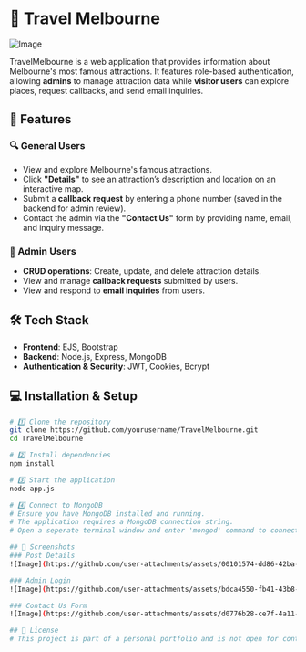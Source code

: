 # 🚀 Travel Melbourne

![Image](https://github.com/user-attachments/assets/a3c34197-9dc8-4ae8-aa12-91cb9812cae1)

TravelMelbourne is a web application that provides information about Melbourne's most famous attractions. It features role-based authentication, allowing **admins** to manage attraction data while **visitor users** can explore places, request callbacks, and send email inquiries.

## 🚀 Features

### 🔍 General Users
- View and explore Melbourne's famous attractions.
- Click **"Details"** to see an attraction’s description and location on an interactive map.
- Submit a **callback request** by entering a phone number (saved in the backend for admin review).
- Contact the admin via the **"Contact Us"** form by providing name, email, and inquiry message.

### 🔑 Admin Users
- **CRUD operations**: Create, update, and delete attraction details.
- View and manage **callback requests** submitted by users.
- View and respond to **email inquiries** from users.

## 🛠 Tech Stack

- **Frontend**: EJS, Bootstrap
- **Backend**: Node.js, Express, MongoDB
- **Authentication & Security**: JWT, Cookies, Bcrypt

## 💻 Installation & Setup

```sh
# 1️⃣ Clone the repository
git clone https://github.com/yourusername/TravelMelbourne.git
cd TravelMelbourne

# 2️⃣ Install dependencies
npm install

# 3️⃣ Start the application
node app.js

# 4️⃣ Connect to MongoDB
# Ensure you have MongoDB installed and running.
# The application requires a MongoDB connection string.
# Open a seperate terminal window and enter 'mongod' command to connect to the database

## 📸 Screenshots
### Post Details
![Image](https://github.com/user-attachments/assets/00101574-dd86-42ba-ac4c-90e9c47b3ec9)

### Admin Login
![Image](https://github.com/user-attachments/assets/bdca4550-fb41-43b8-9208-611ae67ce50e)

### Contact Us Form
![Image](https://github.com/user-attachments/assets/d0776b28-ce7f-4a11-aabf-ee94501f5f5e)

## 📜 License
# This project is part of a personal portfolio and is not open for contributions at this time.





